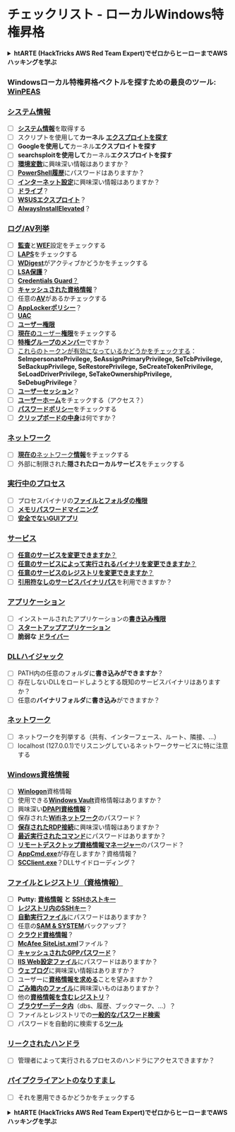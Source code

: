 # チェックリスト - ローカルWindows特権昇格

<details>

<summary><strong>htARTE (HackTricks AWS Red Team Expert)でゼロからヒーローまでAWSハッキングを学ぶ</strong></summary>

HackTricksをサポートする他の方法:

* **HackTricksにあなたの会社を広告したい**、または**HackTricksをPDFでダウンロードしたい**場合は、[**サブスクリプションプラン**](https://github.com/sponsors/carlospolop)をチェックしてください。
* [**公式PEASS & HackTricksグッズ**](https://peass.creator-spring.com)を入手する
* [**The PEASS Family**](https://opensea.io/collection/the-peass-family)を発見する、私たちの独占的な[**NFTs**](https://opensea.io/collection/the-peass-family)のコレクション
* 💬 [**Discordグループ**](https://discord.gg/hRep4RUj7f)または[**telegramグループ**](https://t.me/peass)に**参加する**、または**Twitter** 🐦 [**@carlospolopm**](https://twitter.com/carlospolopm)を**フォローする**。
* **HackTricks**と[**HackTricks Cloud**](https://github.com/carlospolop/hacktricks-cloud)のgithubリポジトリにPRを提出して、あなたのハッキングのコツを共有する。

</details>

### **Windowsローカル特権昇格ベクトルを探すための最良のツール:** [**WinPEAS**](https://github.com/carlospolop/privilege-escalation-awesome-scripts-suite/tree/master/winPEAS)

### [システム情報](windows-local-privilege-escalation/#system-info)

* [ ] [**システム情報**](windows-local-privilege-escalation/#system-info)を取得する
* [ ] スクリプトを使用して**カーネル** [**エクスプロイトを探す**](windows-local-privilege-escalation/#version-exploits)
* [ ] **Googleを使用して**カーネル**エクスプロイトを探す**
* [ ] **searchsploitを使用して**カーネル**エクスプロイトを探す**
* [ ] [**環境変数**](windows-local-privilege-escalation/#environment)に興味深い情報はありますか？
* [ ] [**PowerShell履歴**](windows-local-privilege-escalation/#powershell-history)にパスワードはありますか？
* [ ] [**インターネット設定**](windows-local-privilege-escalation/#internet-settings)に興味深い情報はありますか？
* [ ] [**ドライブ**](windows-local-privilege-escalation/#drives)？
* [ ] [**WSUSエクスプロイト**](windows-local-privilege-escalation/#wsus)？
* [ ] [**AlwaysInstallElevated**](windows-local-privilege-escalation/#alwaysinstallelevated)？

### [ログ/AV列挙](windows-local-privilege-escalation/#enumeration)

* [ ] [**監査**](windows-local-privilege-escalation/#audit-settings)と[**WEF**](windows-local-privilege-escalation/#wef)設定をチェックする
* [ ] [**LAPS**](windows-local-privilege-escalation/#laps)をチェックする
* [ ] [**WDigest**](windows-local-privilege-escalation/#wdigest)がアクティブかどうかをチェックする
* [ ] [**LSA保護**](windows-local-privilege-escalation/#lsa-protection)？
* [ ] [**Credentials Guard**](windows-local-privilege-escalation/#credentials-guard)[？](windows-local-privilege-escalation/#cached-credentials)
* [ ] [**キャッシュされた資格情報**](windows-local-privilege-escalation/#cached-credentials)？
* [ ] 任意の[**AV**](windows-av-bypass)があるかチェックする
* [ ] [**AppLockerポリシー**](authentication-credentials-uac-and-efs#applocker-policy)？
* [ ] [**UAC**](authentication-credentials-uac-and-efs/uac-user-account-control)
* [ ] [**ユーザー権限**](windows-local-privilege-escalation/#users-and-groups)
* [ ] [**現在の**ユーザー**権限**](windows-local-privilege-escalation/#users-and-groups)をチェックする
* [ ] [**特権グループのメンバー**](windows-local-privilege-escalation/#privileged-groups)ですか？
* [ ] [これらのトークンが有効になっているかどうかをチェックする](windows-local-privilege-escalation/#token-manipulation)：**SeImpersonatePrivilege, SeAssignPrimaryPrivilege, SeTcbPrivilege, SeBackupPrivilege, SeRestorePrivilege, SeCreateTokenPrivilege, SeLoadDriverPrivilege, SeTakeOwnershipPrivilege, SeDebugPrivilege**？
* [ ] [**ユーザーセッション**](windows-local-privilege-escalation/#logged-users-sessions)？
* [ ] [**ユーザーホーム**](windows-local-privilege-escalation/#home-folders)をチェックする（アクセス？）
* [ ] [**パスワードポリシー**](windows-local-privilege-escalation/#password-policy)をチェックする
* [ ] [**クリップボードの中身**](windows-local-privilege-escalation/#get-the-content-of-the-clipboard)は何ですか？

### [ネットワーク](windows-local-privilege-escalation/#network)

* [ ] [**現在の**ネットワーク**情報**](windows-local-privilege-escalation/#network)をチェックする
* [ ] 外部に制限された**隠されたローカルサービス**をチェックする

### [実行中のプロセス](windows-local-privilege-escalation/#running-processes)

* [ ] プロセスバイナリの[**ファイルとフォルダの権限**](windows-local-privilege-escalation/#file-and-folder-permissions)
* [ ] [**メモリパスワードマイニング**](windows-local-privilege-escalation/#memory-password-mining)
* [ ] [**安全でないGUIアプリ**](windows-local-privilege-escalation/#insecure-gui-apps)

### [サービス](windows-local-privilege-escalation/#services)

* [ ] [**任意のサービスを変更できますか**？](windows-local-privilege-escalation#permissions)
* [ ] [**任意のサービスによって実行されるバイナリを変更できますか**？](windows-local-privilege-escalation/#modify-service-binary-path)
* [ ] [**任意のサービスのレジストリを変更できますか**？](windows-local-privilege-escalation/#services-registry-modify-permissions)
* [ ] [**引用符なしのサービスバイナリパス**](windows-local-privilege-escalation/#unquoted-service-paths)を利用できますか？

### [**アプリケーション**](windows-local-privilege-escalation/#applications)

* [ ] インストールされたアプリケーションの[**書き込み権限**](windows-local-privilege-escalation/#write-permissions)
* [ ] [**スタートアップアプリケーション**](windows-local-privilege-escalation/#run-at-startup)
* [ ] **脆弱な** [**ドライバー**](windows-local-privilege-escalation/#drivers)

### [DLLハイジャック](windows-local-privilege-escalation/#path-dll-hijacking)

* [ ] PATH内の任意のフォルダに**書き込みができますか**？
* [ ] 存在しないDLLをロードしようとする既知のサービスバイナリはありますか？
* [ ] 任意の**バイナリフォルダ**に**書き込み**ができますか？

### [ネットワーク](windows-local-privilege-escalation/#network)

* [ ] ネットワークを列挙する（共有、インターフェース、ルート、隣接、...）
* [ ] localhost (127.0.0.1)でリスニングしているネットワークサービスに特に注意する

### [Windows資格情報](windows-local-privilege-escalation/#windows-credentials)

* [ ] [**Winlogon**](windows-local-privilege-escalation/#winlogon-credentials)資格情報
* [ ] 使用できる[**Windows Vault**](windows-local-privilege-escalation/#credentials-manager-windows-vault)資格情報はありますか？
* [ ] 興味深い[**DPAPI資格情報**](windows-local-privilege-escalation/#dpapi)？
* [ ] 保存された[**Wifiネットワーク**](windows-local-privilege-escalation/#wifi)のパスワード？
* [ ] [**保存されたRDP接続**](windows-local-privilege-escalation/#saved-rdp-connections)に興味深い情報はありますか？
* [ ] [**最近実行されたコマンド**](windows-local-privilege-escalation/#recently-run-commands)にパスワードはありますか？
* [ ] [**リモートデスクトップ資格情報マネージャー**](windows-local-privilege-escalation/#remote-desktop-credential-manager)のパスワード？
* [ ] [**AppCmd.exe**](windows-local-privilege-escalation/#appcmd-exe)が存在しますか？資格情報？
* [ ] [**SCClient.exe**](windows-local-privilege-escalation/#scclient-sccm)？DLLサイドローディング？

### [ファイルとレジストリ（資格情報）](windows-local-privilege-escalation/#files-and-registry-credentials)

* [ ] **Putty:** [**資格情報**](windows-local-privilege-escalation/#putty-creds) **と** [**SSHホストキー**](windows-local-privilege-escalation/#putty-ssh-host-keys)
* [ ] [**レジストリ内のSSHキー**](windows-local-privilege-escalation/#ssh-keys-in-registry)？
* [ ] [**自動実行ファイル**](windows-local-privilege-escalation/#unattended-files)にパスワードはありますか？
* [ ] 任意の[**SAM & SYSTEM**](windows-local-privilege-escalation/#sam-and-system-backups)バックアップ？
* [ ] [**クラウド資格情報**](windows-local-privilege-escalation/#cloud-credentials)？
* [ ] [**McAfee SiteList.xml**](windows-local-privilege-escalation/#mcafee-sitelist.xml)ファイル？
* [ ] [**キャッシュされたGPPパスワード**](windows-local-privilege-escalation/#cached-gpp-pasword)？
* [ ] [**IIS Web設定ファイル**](windows-local-privilege-escalation/#iis-web-config)にパスワードはありますか？
* [ ] [**ウェブログ**](windows-local-privilege-escalation/#logs)に興味深い情報はありますか？
* [ ] ユーザーに[**資格情報を求める**](windows-local-privilege-escalation/#ask-for-credentials)ことを望みますか？
* [ ] [**ごみ箱内のファイル**](windows-local-privilege-escalation/#credentials-in-the-recyclebin)に興味深いものはありますか？
* [ ] 他の[**資格情報を含むレジストリ**](windows-local-privilege-escalation/#inside-the-registry)？
* [ ] [**ブラウザーデータ内**](windows-local-privilege-escalation/#browsers-history)（dbs、履歴、ブックマーク、...）？
* [ ] ファイルとレジストリでの[**一般的なパスワード検索**](windows-local-privilege-escalation/#generic-password-search-in-files-and-registry)
* [ ] パスワードを自動的に検索する[**ツール**](windows-local-privilege-escalation/#tools-that-search-for-passwords)

### [リークされたハンドラ](windows-local-privilege-escalation/#leaked-handlers)

* [ ] 管理者によって実行されるプロセスのハンドラにアクセスできますか？

### [パイプクライアントのなりすまし](windows-local-privilege-escalation/#named-pipe-client-impersonation)

* [ ] それを悪用できるかどうかをチェックする

<details>

<summary><strong>htARTE (HackTricks AWS Red Team Expert)でゼロからヒーローまでAWSハッキングを学ぶ</strong></summary>

HackTricksをサポートする他の方法:

* **HackTricksにあなたの会社を広告したい**、または**HackTricksをPDFでダウンロードしたい**場合は、[**サブスクリプションプラン**](https://github.com/sponsors/carlospolop)をチェックしてください。
* [**公式PEASS & HackTricksグッズ**](https://peass.creator-spring.com)を入手する
* [**The PEASS Family**](https://opensea.io/collection/the-peass-family)を発見する、私たちの独占的な[**NFTs**](https://opensea.io/collection/the-peass-family)のコレクション
* 💬 [**Discordグループ**](https://discord.gg/hRep4RUj7f)または[**telegramグループ**](https://t.me/peass)に**参加する**、または**Twitter** 🐦 [**@carlospolopm**](https://twitter.com/carlospolopm)を**フォローする**。
* **HackTricks**と[**HackTricks Cloud**](https://github.com/carlospolop/hacktricks-cloud)のgithubリポジトリにPRを提出して、あなたのハッキングのコツを共有する。

</details>
